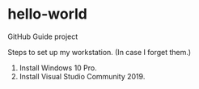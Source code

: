 # hello-world
GitHub Guide project

Steps to set up my workstation. (In case I forget them.)

1. Install Windows 10 Pro.
2. Install Visual Studio Community 2019.
